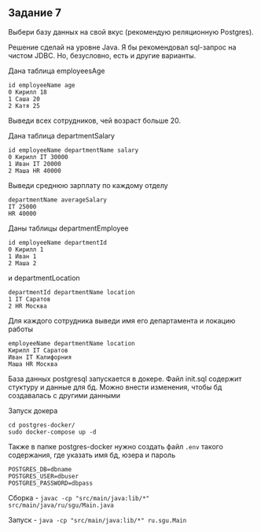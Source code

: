 ## Задание 7
Выбери базу данных на свой вкус (рекомендую реляционную Postgres).

Решение сделай на уровне Java. Я бы рекомендовал sql-запрос на чистом JDBC. Но, безусловно, есть и другие варианты.

Дана таблица employeesAge
```
id employeeName age
0 Кирилл 18
1 Саша 20
2 Катя 25
```
Выведи всех сотрудников, чей возраст больше 20.


Дана таблица departmentSalary
```
id employeeName departmentName salary
0 Кирилл IT 30000
1 Иван IT 20000
2 Маша HR 40000
```
Выведи среднюю зарплату по каждому отделу
```
departmentName averageSalary
IT 25000
HR 40000
```

Даны таблицы departmentEmployee
```
id employeeName departmentId
0 Кирилл 1
1 Иван 1
2 Маша 2
```

и departmentLocation
```
departmentId departmentName location
1 IT Саратов
2 HR Москва
```

Для каждого сотрудника выведи имя его департамента и локацию работы
```
employeeName departmentName location
Кирилл IT Саратов
Иван IT Калифорния
Маша HR Москва
```


База данных postgresql запускается в докере.
Файл init.sql содержит стуктуру и данные для бд. Можно внести изменения, чтобы бд создавалась с другими данными

Запуск докера 
```
cd postgres-docker/
sudo docker-compose up -d
```

Также в папке postgres-docker нужно создать файл `.env` такого содержания, где указать имя бд, юзера и пароль 
```
POSTGRES_DB=dbname
POSTGRES_USER=dbuser
POSTGRES_PASSWORD=dbpass
```

Сборка - `javac -cp "src/main/java:lib/*" src/main/java/ru/sgu/Main.java`

Запуск - `java -cp "src/main/java:lib/*" ru.sgu.Main`
